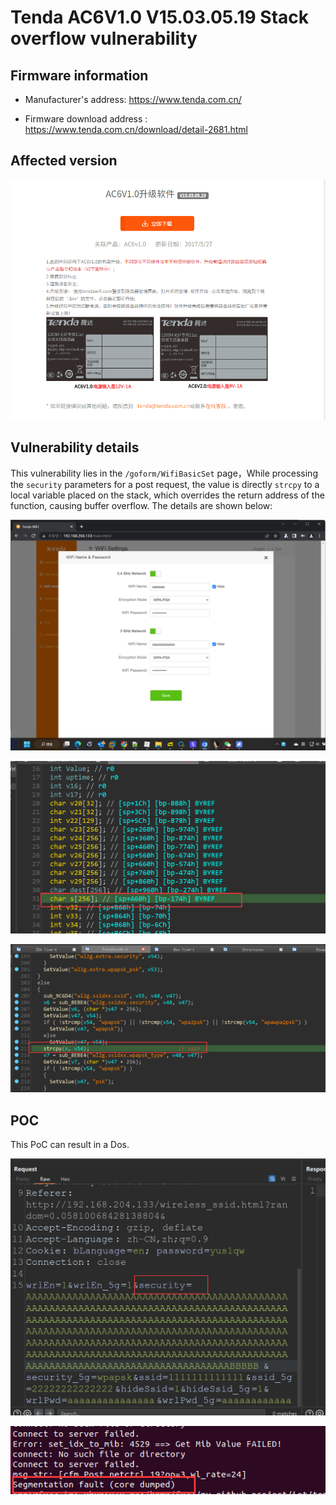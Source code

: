 # Tenda AC6V1.0 V15.03.05.19 Stack overflow vulnerability

## Firmware information

* Manufacturer's address: https://www.tenda.com.cn/

* Firmware download address : https://www.tenda.com.cn/download/detail-2681.html

## Affected version

![](images/01.png)

## Vulnerability details

This vulnerability lies in the `/goform/WifiBasicSet` page，While processing the `security` parameters for a post request, the value is directly `strcpy` to a local variable placed on the stack, which overrides the return address of the function, causing buffer overflow. The details are shown below:

![image-20221117163921726](images/04.png)

![image-20221117162857193](images/3.png)

![image-20221117162540617](images/02.png)

## POC

This PoC can result in a Dos.

![image-20221117164219291](images/05.png)



![image-20221117164300400](images/06.png)